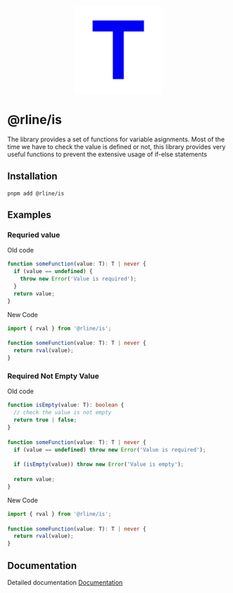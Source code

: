 <div align="center">
  <img src="https://raw.githubusercontent.com/rbrightline/common/refs/heads/main/libs/is/favicon.png" alt="Logo" width="200"/>
</div>

# @rline/is

The library provides a set of functions for variable asignments. Most of the time we have to check the value is defined or not, this library provides very useful functions to prevent the extensive usage of if-else statements

## Installation

```shell
pnpm add @rline/is
```

## Examples

### Requried value

Old code

```typescript
function someFunction(value: T): T | never {
  if (value == undefined) {
    throw new Error('Value is required');
  }
  return value;
}
```

New Code

```typescript
import { rval } from '@rline/is';

function someFunction(value: T): T | never {
  return rval(value);
}
```

### Required Not Empty Value

Old code

```typescript
function isEmpty(value: T): boolean {
  // check the value is not empty
  return true | false;
}

function someFunction(value: T): T | never {
  if (value == undefined) throw new Error('Value is required');

  if (isEmpty(value)) throw new Error('Value is empty');

  return value;
}
```

New Code

```typescript
import { rval } from '@rline/is';

function someFunction(value: T): T | never {
  return rval(value);
}
```

## Documentation

Detailed documentation [Documentation](https://rbrightline.github.io/common/is/)

```

```
